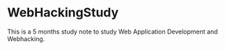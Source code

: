 # WebHackingStudy

This is a 5 months study note to study Web Application Development and Webhacking.
